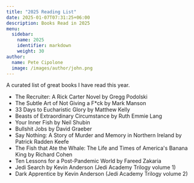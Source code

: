 ```yaml
---
title: "2025 Reading List"
date: 2025-01-07T07:31:25+06:00
description: Books Read in 2025
menu:
  sidebar:
    name: 2025
    identifier: markdown
    weight: 30
author:
  name: Pete Cipolone
  image: /images/author/john.png
---
```




A curated list of great books I have read this year. 


- The Recruiter: A Rick Carter Novel by Gregg Podolski 
- The Subtle Art of Not Giving a F*ck by Mark Manson
- 33 Days to Eucharistic Glory by Matthew Kelly
- Beasts of Extraordinary Circumstance by Ruth Emmie Lang
- Your Inner Fish by Neil Shubin 
- Bullshit Jobs by David Graeber
- Say Nothing: A Story of Murder and Memory in Northern Ireland by Patrick Radden Keefe
- The Fish that Ate the Whale: The Life and Times of America's Banana King by Richard Cohen
- Ten Lessons for a Post-Pandemic World by Fareed Zakaria
- Jedi Search by Kevin Anderson (Jedi Academy Trilogy volume 1)
- Dark Apprentice by Kevin Anderson (Jedi Academy Trilogy volume 2) 
